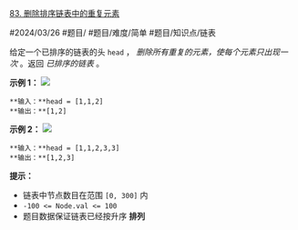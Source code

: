 [83. 删除排序链表中的重复元素](https://leetcode.cn/problems/remove-duplicates-from-sorted-list/)

#2024/03/26 #题目/ #题目/难度/简单  #题目/知识点/链表 

给定一个已排序的链表的头 `head` ， _删除所有重复的元素，使每个元素只出现一次_ 。返回 _已排序的链表_ 。

**示例 1：**
![](https://assets.leetcode.com/uploads/2021/01/04/list1.jpg)
```
**输入：**head = [1,1,2]
**输出：**[1,2]
```

**示例 2：**
![](https://assets.leetcode.com/uploads/2021/01/04/list2.jpg)
```
**输入：**head = [1,1,2,3,3]
**输出：**[1,2,3]
```

**提示：**
- 链表中节点数目在范围 `[0, 300]` 内
- `-100 <= Node.val <= 100`
- 题目数据保证链表已经按升序 **排列**